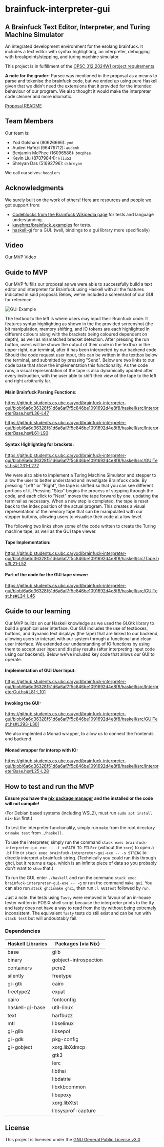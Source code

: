 # brainfuck-interpreter-gui

## A Brainfuck Text Editor, Interpreter, and Turing Machine Simulator

An integrated development environment for the esolang brainfuck. It includes a text editor with syntax highlighting, an interpreter, debugging with breakpoints/stepping, and turing machine simulator.

This project is in fulfillment of the [CPSC 312 2024W1 project requirements](https://steven-wolfman.github.io/cpsc-312-website-2024W1/project.html).

**A note for the grader:**  Parsec was mentioned in the proposal as a means to parse and tokenise the brainfuck code, but we ended up using pure Haskell given that we didn't need the extensions that it provided for the intended behaviour of our program. We also thought it would make the interpreter code cleaner and more idiomatic.

[Proposal README](https://github.students.cs.ubc.ca/yod/brainfuck-interpreter-gui/tree/b29510c459b99c7a57cb9d143609dd2cb9eb4ab4)

## Team Members

Our team is:

+ Yod Golshani (80626666): `yod`
+ Auden Hafezi (96479712): `audenh`
+ Benjamin McPhee (16096588): `bmcphee`
+ Kevin Liu (87079844): `kliu52`
+ Shreyan Das (51692796): `dshreyan`

We call ourselves: `hooglers`

## Acknowledgments

We surely built on the work of others! Here are resources and people we got support from:

+ [Codeblocks from the Brainfuck Wikipedia page](https://en.wikipedia.org/wiki/Brainfuck) for tests and language understanding.
+ [kavehmz/brainfuck_examples](https://github.com/kavehmz/brainfuck_examples/tree/master) for tests.
+ [haskell-gi](https://github.com/haskell-gi) for a GUI. (well, bindings to a gui library more specifically)

## Video

[Our MVP Video](https://drive.google.com/file/d/1bmb5Wfqyfk52jdlCS2s2ZvibwPv23d6g/view?usp=sharing)

## Guide to MVP

Our MVP fulfills our proposal as we were able to successfully build a text editor and interpreter for Brainfuck using Haskell with all the features indicated in said proposal. Below, we've included a screenshot of our GUI for reference.

![GUI Example](./interpreter_gui_example.jpg)

The textbox to the left is where users may input their Brainfuck code. It features syntax highlighting as shown in the the provided screenshot (the bit manipulation, memory shifting, and IO tokens are each highlighted in different colours along with the brackets being coloured dependent on depth), as well as mismatched bracket detection. After pressing the run button, users will be shown the output of their code in the textbox in the upper right, our terminal, after it has been interpreted by our backend code. Should the code request user input, this can be written in the textbox below the terminal, and submitted by pressing "Send". Below are two links to our code base that show the implementation this functionality. As the code runs, a visual representation of the tape is also dynamically updated after every instruction, with the user able to shift their view of the tape to the left and right arbitrarily far.

#### Main Brainfuck Parsing Functions:&nbsp;

https://github.students.cs.ubc.ca/yod/brainfuck-interpreter-gui/blob/6a6d36328f51d6a6af7f5c846be1091692d4e8f8/haskell/src/InterpreterBase.hs#L36-L47

https://github.students.cs.ubc.ca/yod/brainfuck-interpreter-gui/blob/6a6d36328f51d6a6af7f5c846be1091692d4e8f8/haskell/src/InterpreterBase.hs#L61-L90

#### Syntax Highlighting for brackets:&nbsp;

https://github.students.cs.ubc.ca/yod/brainfuck-interpreter-gui/blob/6a6d36328f51d6a6af7f5c846be1091692d4e8f8/haskell/src/GUITest.hs#L231-L272

We were also able to implement a Turing Machine Simulator and stepper to allow the user to better understand and investigate Brainfuck code. By pressing "Left" or "Right", the tape is shifted so that you can see different portions of it. Pressing "Step" begins the process of stepping through the code, and each click to "Next" moves the tape forward by one, updating the terminal as necessary. When a new step is completed, the tape is reset back to the index position of the actual program. This creates a visual representation of the memory tape that can be manipulated with our stepper buttons, allowing users to visualise their code at a low level.

The following two links show some of the code written to create the Turing machine tape, as well as the GUI tape viewer.

#### Tape Implementation:&nbsp;

https://github.students.cs.ubc.ca/yod/brainfuck-interpreter-gui/blob/6a6d36328f51d6a6af7f5c846be1091692d4e8f8/haskell/src/Tape.hs#L21-L52

#### Part of the code for the GUI tape viewer:&nbsp;

https://github.students.cs.ubc.ca/yod/brainfuck-interpreter-gui/blob/6a6d36328f51d6a6af7f5c846be1091692d4e8f8/haskell/src/GUITest.hs#L24-L46

## Guide to our learning

Our MVP builds on our Haskell knowledge as we used the GI.Gtk library to build a graphical user interface. Our GUI includes the use of textboxes, buttons, and dynamic text displays (the tape) that are linked to our backend, allowing users to interact with our system through a functional and clean user interface. We extended our understanding of IO functions by using them to accept user input and display results (after interpreting input code using our backend). Below we've included key code that allows our GUI to operate.

#### Implementation of GUI User Input:

https://github.students.cs.ubc.ca/yod/brainfuck-interpreter-gui/blob/6a6d36328f51d6a6af7f5c846be1091692d4e8f8/haskell/src/InterpreterGui.hs#L81-L101

#### Invoking the GUI:&nbsp;

https://github.students.cs.ubc.ca/yod/brainfuck-interpreter-gui/blob/6a6d36328f51d6a6af7f5c846be1091692d4e8f8/haskell/src/GUITest.hs#L293-L301

We also implented a Monad wrapper, to allow us to connect the frontends and backend.

#### Monad wrapper for interop with IO:&nbsp;

https://github.students.cs.ubc.ca/yod/brainfuck-interpreter-gui/blob/6a6d36328f51d6a6af7f5c846be1091692d4e8f8/haskell/src/InterpreterBase.hs#L25-L28

## How to test and run the MVP

**Ensure you have the [nix package manager](https://nixos.org/download/) and the installed or the code will not compile!**

(For Debian based systems (including WSL2), must run ``sudo apt install nix-bin`` first.)

To test the interpreter functionality, simply run `make` from the root directory or `make test` from `./haskell`.

To use the interpreter, simply run the command `stack exec brainfuck-interpreter-gui-exe -- -f <<PATH TO FILE>>` (without the `<<>>`) to open a `.bf` file or `stack exec brainfuck-interpreter-gui-exe -- -s STRING` to directly interpret a brainfuck string. (Technically you could run this through ghci, but it returns a `tape`, which is an infinite piece of data so you probably don't want to `show` that.)

To run the GUI, enter `./haskell` and run the command `stack exec brainfuck-interpreter-gui-exe -- -g` or run the command `make gui`. You can also run `stack ghci`/`make ghci`, then run `:l GUITest` followed by `run`.

Just a note: the tests using `Tasty` were removed in favour of an in-house tester written in POSIX shell script because the interpreter prints to the tty and tasty does not have a way to read from the tty without being extremely inconsistent. The equivalent `Tasty` tests do still exist and can be run with `stack test` but will undoubtably fail.

### Dependencies

|Haskell Libraries|Packages (via Nix)|
|-|-|
|base|glib|
|binary|gobject-introspection|
|containers|pcre2|
|silently|freetype|
|gi-gtk|cairo|
|freetype2|expat|
|cairo|fontconfig|
|haskell-gi-base|util-linux|
|text|harfbuzz|
|mtl|libselinux|
|gi-glib|libsepol|
|gi-gdk|pkg-config|
|gi-gobject|xorg.libXdmcp|
||gtk3|
||lerc|
||libthai|
||libdatrie|
||libxkbcommon|
||libepoxy|
||xorg.libXtst|
||libsysprof-capture|

## License

This project is licensed under the [GNU General Public License v3.0](./LICENSE).
